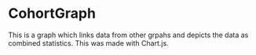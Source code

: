 # CohortGraph
This is a graph which links data from other grpahs and depicts the data as combined statistics. This was made with Chart.js. 
